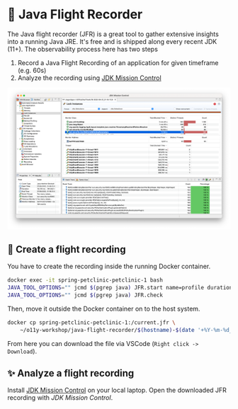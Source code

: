 # 🛬 Java Flight Recorder

The Java flight recorder (JFR) is a great tool to gather extensive insights into
a running Java JRE. It's free and is shipped along every recent JDK (11+). The
observability process here has two steps

1. Record a Java Flight Recording of an application for given timeframe (e.g. 60s)
2. Analyze the recording using [JDK Mission Control](https://www.oracle.com/java/technologies/javase/products-jmc8-downloads.html)


![alt](../images/jdk-flight-recorder.png)

## 📼 Create a flight recording

You have to create the recording inside the running Docker container.

```bash
docker exec -it spring-petclinic-petclinic-1 bash
JAVA_TOOL_OPTIONS="" jcmd $(pgrep java) JFR.start name=profile duration=60s filename=current.jfr settings=profile
JAVA_TOOL_OPTIONS="" jcmd $(pgrep java) JFR.check
```

Then, move it outside the Docker container on to the host system.

```bash
docker cp spring-petclinic-petclinic-1:/current.jfr \
    ~/o11y-workshop/java-flight-recorder/$(hostname)-$(date '+%Y-%m-%d_%H-%M-%S').jfr
```

From here you can download the file via VSCode (`Right click -> Download`).

## ✨ Analyze a flight recording

Install [JDK Mission Control](https://www.oracle.com/java/technologies/javase/products-jmc8-downloads.html) on your local laptop. Open the downloaded JFR recording with _JDK Mission Control_.

